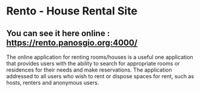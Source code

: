 # Rento - House Rental Site
## You can see it here online :  https://rento.panosgio.org:4000/

The online application for renting rooms/houses is a useful one application that provides users with the ability to search for appropriate
rooms or residences for their needs and make reservations. The application addressed to all users who wish to rent or dispose
spaces for rent, such as hosts, renters and anonymous users.
